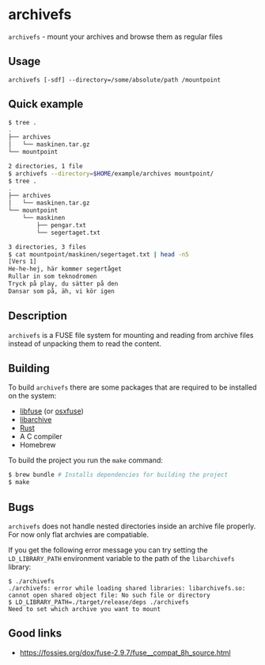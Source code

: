 # archivefs
  `archivefs` - mount your archives and browse them as regular files

## Usage
  ```man
  archivefs [-sdf] --directory=/some/absolute/path /mountpoint
  ```

## Quick example
  ```sh
  $ tree .
  .
  ├── archives
  │   └── maskinen.tar.gz
  └── mountpoint

  2 directories, 1 file
  $ archivefs --directory=$HOME/example/archives mountpoint/
  $ tree .
  .
  ├── archives
  │   └── maskinen.tar.gz
  └── mountpoint
      └── maskinen
          ├── pengar.txt
          └── segertaget.txt

  3 directories, 3 files
  $ cat mountpoint/maskinen/segertaget.txt | head -n5
  [Vers 1]
  He-he-hej, här kommer segertåget
  Rullar in som teknodromen
  Tryck på play, du sätter på den
  Dansar som på, äh, vi kör igen
  ```

## Description
  `archivefs` is a FUSE file system for mounting and reading from archive files
  instead of unpacking them to read the content.

## Building
  To build `archivefs` there are some packages that are required to be
  installed on the system:

  * [libfuse](https://github.com/libfuse/libfuse) (or [osxfuse](https://github.com/osxfuse/osxfuse))
  * [libarchive](https://github.com/libarchive/libarchive)
  * [Rust](https://www.rustup.rs/)
  * A C compiler
  * Homebrew

  To build the project you run the `make` command:
  ```sh
  $ brew bundle # Installs dependencies for building the project
  $ make
  ```

## Bugs
  `archivefs` does not handle nested directories inside an archive file
  properly. For now only flat archvies are compatiable.

  If you get the following error message you can try setting the
  `LD_LIBRARY_PATH` environment variable to the path of the `libarchivefs`
  library:

  ```
  $ ./archivefs
  ./archivefs: error while loading shared libraries: libarchivefs.so: cannot open shared object file: No such file or directory
  $ LD_LIBRARY_PATH=./target/release/deps ./archivefs
  Need to set which archive you want to mount
  ```


## Good links
  * https://fossies.org/dox/fuse-2.9.7/fuse__compat_8h_source.html
